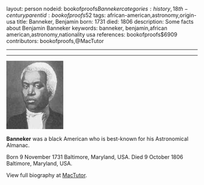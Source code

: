 layout: person
nodeid: bookofproofs$Banneker
categories: history,18th-century
parentid: bookofproofs$52
tags: african-american,astronomy,origin-usa
title: Banneker, Benjamin
born: 1731
died: 1806
description: Some facts about Benjamin Banneker
keywords: banneker, benjamin,african american,astronomy,nationality usa
references: bookofproofs$6909
contributors: bookofproofs,@MacTutor

---


---

![Banneker.jpg](https://github.com/bookofproofs/bookofproofs.github.io/blob/main/_sources/_assets/images/portraits/Banneker.jpg?raw=true)

**Banneker** was a black American who is best-known for his Astronomical Almanac.

Born 9 November 1731 Baltimore, Maryland, USA. Died 9 October 1806 Baltimore, Maryland, USA.


View full biography at [MacTutor](https://mathshistory.st-andrews.ac.uk/Biographies/Banneker/).